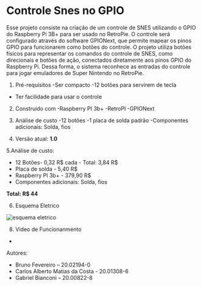 # Controle Snes no GPIO
Esse projeto consiste na criação de um controle de SNES utilizando o GPIO do Raspberry Pi 3B+ para ser usado no RetroPie. O controle será configurado através do software GPIONext, que permite mapear os pinos GPIO para funcionarem como botões do controle. O projeto utiliza botões físicos para representar os comandos do controle de SNES, como direcionais e botões de ação, conectados diretamente aos pinos GPIO do Raspberry Pi. Dessa forma, o sistema reconhece as entradas do controle para jogar emuladores de Super Nintendo no RetroPie.

1. Pré-requisitos
-Ser compacto
-12 botões para servirem de tecla
- Ter facilidade para usar o controle

2. Construido com
-Raspberry PI 3b+
-RetroPI
-GPIONext

3. Análise de custo
-12 botões
-1 placa de solda padrão
-Componentes adicionais: Solda, fios

4. Versão atual: **1.0**

5.Análise de custo:
- 12 Botões- 0,32 R$ cada - Total: 3,84 R$
- Placa de solda - 5,40 R$
- Raspberry PI 3b+ - 379,90 R$
- Componentes adicionais: Solda, fios

**Total: R$ 44**

6. Esquema Eletrico

 ![esquema eletrico](https://github.com/BRUNO-FEVE/beat-rush/assets/75047754/db509588-fb7c-45a6-b040-5934d5d8178a)


8. Video de Funcionanmento
- 
   

Autores:
- Bruno Fevereiro – 20.02194-0
- Carlos Alberto Matias da Costa  - 20.01308-6
- Gabriel Bianconi – 20.00822-8
